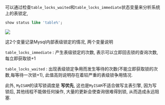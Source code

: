 可以通过检查`table_locks_waited`和`table_locks_immediate`状态变量来分析系统上的表锁定,

```sql
show status like 'table%';
```

![](https://youpaiyun.zongqilive.cn/image/006tNc79ly1fznoo0evi2j30ed07zt9f.jpg)

这2个变量记录Mysql内部表级锁定的情况, 两个变量说明

`table_locks_immediate` : 产生表级锁定的次数, 表示可以立即回去锁的查询次数, 每立即获取锁+1

`table_locks_waited` : 出现表级锁定争用而发生等待的次数(不能立即获取锁的次数,每等待一次锁+1), 此值高则说明存在着较严重的表级锁争用情况.

此外, `MyISAM`的读写锁调度是 **写优先**, 这也是`MyISAM`不适合做写主表引擎, 因为写锁后, 其他线程不能做任何操作, 大量的更新会使查询很难得到锁, 从而造成永远阻塞.



























